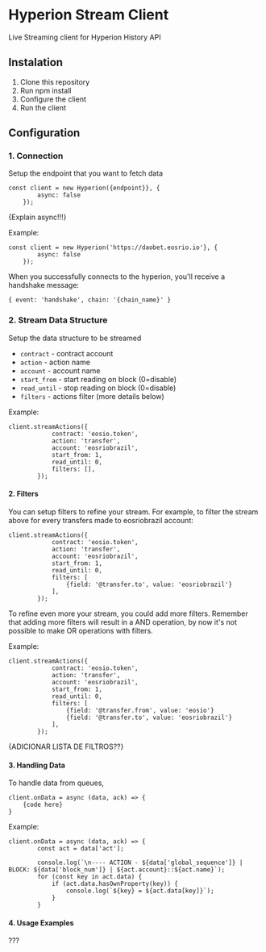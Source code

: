 # Hyperion Stream Client

Live Streaming client for Hyperion History API

## Instalation
1. Clone this repository
2. Run npm install
3. Configure the client
4. Run the client

## Configuration
### 1. Connection

Setup the endpoint that you want to fetch data

```
const client = new Hyperion({endpoint}}, {
        async: false
    });
```

{Explain async!!!}

Example:

```
const client = new Hyperion('https://daobet.eosrio.io'}, {
        async: false
    });
```

When you successfully connects to the hyperion, you'll receive a handshake message:

`{ event: 'handshake', chain: '{chain_name}' }`

### 2. Stream Data Structure

Setup the data structure to be streamed

 - `contract` - contract account
 - `action` - action name
 - `account` - account name
 - `start_from` - start reading on block (0=disable)
 - `read_until` - stop reading on block  (0=disable)
 - `filters` - actions filter (more details below)
 
Example:

```
client.streamActions({
            contract: 'eosio.token',
            action: 'transfer',
            account: 'eosriobrazil',
            start_from: 1,
            read_until: 0,
            filters: [],
        });
``` 

#### 2. Filters
You can setup filters to refine your stream. For example, to filter the stream above for
every transfers made to eosriobrazil account:

```
client.streamActions({
            contract: 'eosio.token',
            action: 'transfer',
            account: 'eosriobrazil',
            start_from: 1,
            read_until: 0,
            filters: [
                {field: '@transfer.to', value: 'eosriobrazil'}
            ],
        });
``` 

To refine even more your stream, you could add more filters. Remember that adding more filters
will result in a AND operation, by now it's not possible to make OR operations with filters.

Example:

```
client.streamActions({
            contract: 'eosio.token',
            action: 'transfer',
            account: 'eosriobrazil',
            start_from: 1,
            read_until: 0,
            filters: [
                {field: '@transfer.from', value: 'eosio'}
                {field: '@transfer.to', value: 'eosriobrazil'}
            ],
        });
``` 
{ADICIONAR LISTA DE FILTROS??}

#### 3. Handling Data
To handle data from queues, 

```
client.onData = async (data, ack) => {
    {code here}
}
```

Example:

```
client.onData = async (data, ack) => {
        const act = data['act'];

        console.log(`\n---- ACTION - ${data['global_sequence']} | BLOCK: ${data['block_num']} | ${act.account}::${act.name}`);
        for (const key in act.data) {
            if (act.data.hasOwnProperty(key)) {
                console.log(`${key} = ${act.data[key]}`);
            }
        }
```

#### 4. Usage Examples

???